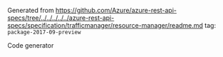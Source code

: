Generated from https://github.com/Azure/azure-rest-api-specs/tree/../../../../../azure-rest-api-specs/specification/trafficmanager/resource-manager/readme.md tag: `package-2017-09-preview`

Code generator 


